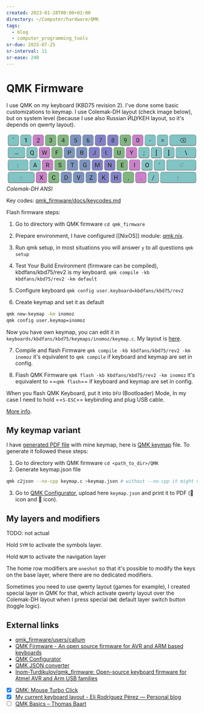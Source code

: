 ```yaml
---
created: 2023-01-28T00:00+03:00
directory: ~/Computer/hardware/QMK
tags:
  - blog
  - computer_programming_tools
sr-due: 2025-07-25
sr-interval: 11
sr-ease: 248
---
```


# QMK Firmware

I use QMK on my keyboard (KBD75 revision 2). I've done some basic customizations to keymap. I use Colemak-DH layout (check image below), but on system level (because I use also Russian ЙЦУКЕН layout, so it's depends on qwerty layout).

![Colemak-DH ANSI](img/Colemak-DH_ANSI.png)
_Colemak-DH ANSI_

Key codes: [qmk_firmware/docs/keycodes.md](https://github.com/qmk/qmk_firmware/blob/master/docs/keycodes.md)

Flash firmware steps:

1. Go to directory with QMK firmware `cd qmk_firmware`

2. Prepare environment, I have configured [[NixOS]] module: [qmk.nix](https://github.com/iturdikulov/dotfiles/blob/master/modules/hardware/qmk.nix).

3. Run qmk setup, in most situations you will answer `y` to all questions `qmk setup`

4. Test Your Build Environment (firmware can be compiled), kbdfans/kbd75/rev2 is my keyboard. `qmk compile -kb kbdfans/kbd75/rev2 -km default`

5. Configure keyboard `qmk config user.keyboard=kbdfans/kbd75/rev2`

6. Create keymap and set it as default

```bash
qmk new-keymap -km inomoz
qmk config user.keymap=inomoz
```

Now you have own keymap, you can edit it in `keyboards/kbdfans/kbd75/keymaps/inomoz/keymap.c`. My layout is [here](./external/keymap.c).

7. Compile and flash Firmware `qmk compile -kb kbdfans/kbd75/rev2 -km inomoz` it's equivalent to `qmk compile` if keyboard and keymap are set in config.

8. Flash QMK Firmware `qmk flash -kb kbdfans/kbd75/rev2 -km inomoz` it's equivalent to ==`qmk flash`== if keyboard and keymap are set in config.

When you flash QMK Keyboard, put it into `DFU` (Bootloader) Mode, In my case I need to hold ==`S-ESC`== keybinding and plug USB cable.

[More info](https://docs.qmk.fm/#/newbs_flashing?id=put-your-keyboard-into-dfu-bootloader-mode).

## My keymap variant

I have [generated PDF file](./img/ref-QMK_config.pdf) with mine keymap, here is [QMK keymap](external/keymap.c) file. To generate it followed these steps:

1. Go to directory with QMK firmware `cd <path_to_dir>/QMK`
2. Generate keymap.json file

```bash
qmk c2json --no-cpp keymap.c >keymap.json # without --no-cpp it might not work
```

3. Go to [QMK Configurator](https://config.qmk.fm/), upload here `keymap.json` and print it to PDF ( icon and  icon).

## My layers and modifiers

TODO: not actual

Hold `SYM` to activate the symbols layer.

Hold `NUM` to activate the navigation layer

The home row modifiers are `oneshot` so that it's possible to modify the keys on the base layer, where there are no dedicated modifiers.

Sometimes you need to use qwerty layout (games for example), I created special layer in QMK for that, which activate qwerty layout over the Colemak-DH layout when I press special `QWE` default layer switch button (toggle logic).

## External links

- [qmk_firmware/users/callum](https://github.com/callum-oakley/qmk_firmware/tree/master/users/callum)
- [QMK Firmware - An open source firmware for AVR and ARM based keyboards](https://qmk.fm/)
- [QMK Configurator](https://config.qmk.fm/#/kbdfans/kbd75/rev2/LAYOUT)
- [QMK JSON converter](https://jhelvy.shinyapps.io/qmkjsonconverter/)
- [Inom-Turdikulov/qmk_firmware: Open-source keyboard firmware for Atmel AVR and Arm USB families](https://github.com/inomoz/qmk_firmware)
- [x] [QMK: Mouse Turbo Click](https://getreuer.info/posts/keyboards/mouse-turbo-click/index.html)
- [x] [My current keyboard layout - Eli Rodríguez Pérez — Personal blog](https://eli-rodriguez.com/en/posts/my-current-keyboard-layout/)
- [ ] [QMK Basics – Thomas Baart](https://thomasbaart.nl/category/mechanical-keyboards/firmware/qmk/qmk-basics/)

